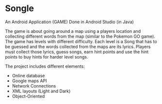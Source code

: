 # Songle
An Android Application (GAME)
Done in Android Studio (in Java)

The game is about going around a map using a players location and collecting different words from the map (similar to the Pokemon GO game). 
The game has levels with different difficulty. Each level is a Song that has to be guessed and the words collected from the maps are its lyrics. Players must collect those lyrics, guess songs, earn hint points and use the hint points to buy hints for harder level songs.

The project includes different elements:
+ Online database
+ Google maps API
+ Network Connections
+ XML layouts (Light and Dark)
+ Object-Oriented
